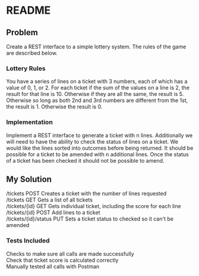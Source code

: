 # README

## Problem

Create a REST interface to a simple lottery system. The rules of the game are described below.  

### Lottery Rules

You have a series of lines on a ticket with 3 numbers, each of which has a value of 0, 1, or 2. For each ticket if the sum of the values on a line is 2, the result for that line is 10. Otherwise if they are all the same, the result is 5. Otherwise so long as both 2nd and 3rd numbers are different from the 1st, the result is 1. Otherwise the result is 0.

### Implementation

Implement a REST interface to generate a ticket with n lines. Additionally we will need to have the ability to check the status of lines on a ticket. We would like the lines sorted into outcomes before being returned. It should be possible for a ticket to be amended with n additional lines. Once the status of a ticket has been checked it should not be possible to amend.

## My Solution

/tickets               POST Creates a ticket with the number of lines requested  
/tickets               GET Gets a list of all tickets  
/tickets/{id}          GET Gets individual ticket, including the score for each line  
/tickets/{id}          POST Add lines to a ticket  
/tickets/{id}/status   PUT Sets a ticket status to checked so it can't be amended  

### Tests Included

Checks to make sure all calls are made successfully  
Check that ticket score is calculated correctly  
Manually tested all calls with Postman  